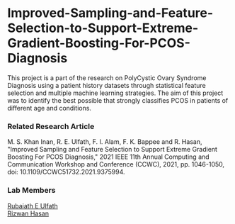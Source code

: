 # Improved-Sampling-and-Feature-Selection-to-Support-Extreme-Gradient-Boosting-For-PCOS-Diagnosis
This project is a part of the research on PolyCystic Ovary Syndrome Diagnosis using a patient history datasets through statistical feature selection and multiple machine learning strategies. The aim of this project was to identify the best possible that strongly classifies PCOS in patients of different age and conditions.

### Related Research Article
M. S. Khan Inan, R. E. Ulfath, F. I. Alam, F. K. Bappee and R. Hasan, "Improved Sampling and Feature Selection to Support Extreme Gradient Boosting For PCOS Diagnosis," 2021 IEEE 11th Annual Computing and Communication Workshop and Conference (CCWC), 2021, pp. 1046-1050, doi: 10.1109/CCWC51732.2021.9375994.

### Lab Members
<div><a href="https://github.com/Rubaiath-E-Ulfath">Rubaiath E Ulfath</a></div>
<div><a href="https://github.com/Rizwan-Hasan/">Rizwan Hasan</a></div>
